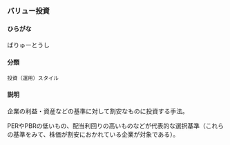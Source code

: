 <div style="display:none;">

## [あ行](securities-terms?id=あ行)
## [か行](securities-terms?id=か行)
## [さ行](securities-terms?id=さ行)
## [た行](securities-terms?id=た行)
## [な行](securities-terms?id=な行)
## [は行](securities-terms?id=は行)

</div>

### バリュー投資

#### ひらがな

ばりゅーとうし

#### 分類

`投資（運用）スタイル`

#### 説明

企業の利益・資産などの基準に対して割安なものに投資する手法。
PERやPBRの低いもの、配当利回りの高いものなどが代表的な選択基準（これらの基準をみて、株価が割安におかれている企業が対象である）。

<div style="display:none;">

## [ま行](securities-terms?id=ま行)
## [や行](securities-terms?id=や行)
## [ら行](securities-terms?id=ら行)
## [わ行](securities-terms?id=わ行)
## [英数字・記号](securities-terms?id=英数字・記号)

</div>

